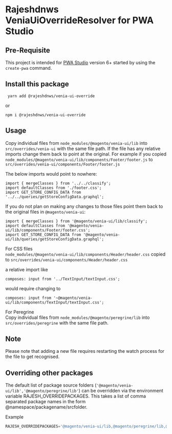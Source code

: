 # Rajeshdnws VeniaUiOverrideResolver for PWA Studio

## Pre-Requisite
This project is intended for [PWA Studio](https://github.com/magento/pwa-studio) version 6+ started by using the `create-pwa` command.

## Install this package
```
 yarn add @rajeshdnws/venia-ui-override
```

or

```
npm i @rajeshdnws/venia-ui-override
```

## Usage
Copy individual files from `node_modules/@magento/venia-ui/lib` into `src/overrides/venia-ui` with the same file path. If the file has any relative imports change them back to point at the original. For example if you copied  
`node_modules/@magento/venia-ui/lib/components/Footer/footer.js` to  
`src/overrides/venia-ui/components/Footer/footer.js`

The below imports would point to nowhere:
```
import { mergeClasses } from '../../classify';
import defaultClasses from './footer.css';
import GET_STORE_CONFIG_DATA from '../../queries/getStoreConfigData.graphql';
```

If you do not plan on making any changes to those files point them back to the original files in `@magento/venia-ui`:
```
import { mergeClasses } from '@magento/venia-ui/lib/classify';
import defaultClasses from '@magento/venia-ui/lib/components/Footer/footer.css';
import GET_STORE_CONFIG_DATA from '@magento/venia-ui/lib/queries/getStoreConfigData.graphql';
```

For CSS files  
`node_modules/@magento/venia-ui/lib/components/Header/header.css`  copied to
`src/overrides/venia-ui/components/Header/header.css`

a relative import like
```
composes: input from '../TextInput/textInput.css';
```
would require changing to
```
composes: input from '~@magento/venia-ui/lib/components/TextInput/textInput.css';
```

For Peregrine  
Copy individual files from `node_modules/@magento/peregrine/lib` into `src/overrides/peregrine` with the same file path.

## Note
Please note that adding a new file requires restarting the watch process for the file to get recognised.

## Overriding other packages

The default list of package source folders (`'@magento/venia-ui/lib','@magento/peregrine/lib'`) can be overridden via the environment variable RAJESH_OVERRIDEPACKAGES. This takes a list of comma separated package names in the form @namespace/packagename/srcfolder.

Example
```js
RAJESH_OVERRIDEPACKAGES='@magento/venia-ui/lib,@magento/peregrine/lib,@magento/pagebuilder/lib' webpack-dev-server --progress --color --env.mode development
```
